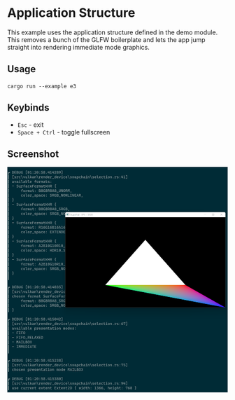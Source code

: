 # Application Structure

This example uses the application structure defined in the demo module. This
removes a bunch of the GLFW boilerplate and lets the app jump straight into
rendering immediate mode graphics.

## Usage

```
cargo run --example e3
```

## Keybinds

* `Esc` - exit
* `Space + Ctrl` - toggle fullscreen

## Screenshot

![screenshot](./screenshot.PNG)
